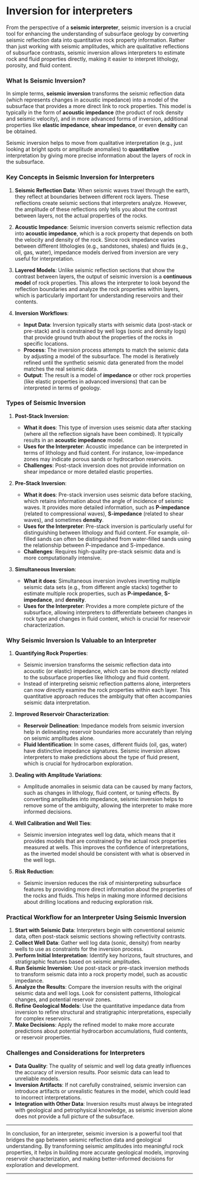 # Inversion for interpreters 

From the perspective of a **seismic interpreter**, seismic inversion is a crucial tool for enhancing the understanding of subsurface geology by converting seismic reflection data into quantitative rock property information. Rather than just working with seismic amplitudes, which are qualitative reflections of subsurface contrasts, seismic inversion allows interpreters to estimate rock and fluid properties directly, making it easier to interpret lithology, porosity, and fluid content.

### What Is Seismic Inversion?

In simple terms, **seismic inversion** transforms the seismic reflection data (which represents changes in acoustic impedance) into a model of the subsurface that provides a more direct link to rock properties. This model is typically in the form of **acoustic impedance** (the product of rock density and seismic velocity), and in more advanced forms of inversion, additional properties like **elastic impedance**, **shear impedance**, or even **density** can be obtained.

Seismic inversion helps to move from qualitative interpretation (e.g., just looking at bright spots or amplitude anomalies) to **quantitative** interpretation by giving more precise information about the layers of rock in the subsurface.

### Key Concepts in Seismic Inversion for Interpreters

1. **Seismic Reflection Data**: When seismic waves travel through the earth, they reflect at boundaries between different rock layers. These reflections create seismic sections that interpreters analyze. However, the amplitude of these reflections only tells you about the contrast between layers, not the actual properties of the rocks.

2. **Acoustic Impedance**: Seismic inversion converts seismic reflection data into **acoustic impedance**, which is a rock property that depends on both the velocity and density of the rock. Since rock impedance varies between different lithologies (e.g., sandstones, shales) and fluids (e.g., oil, gas, water), impedance models derived from inversion are very useful for interpretation.

3. **Layered Models**: Unlike seismic reflection sections that show the contrast between layers, the output of seismic inversion is a **continuous model** of rock properties. This allows the interpreter to look beyond the reflection boundaries and analyze the rock properties within layers, which is particularly important for understanding reservoirs and their contents.

4. **Inversion Workflows**:
   - **Input Data**: Inversion typically starts with seismic data (post-stack or pre-stack) and is constrained by well logs (sonic and density logs) that provide ground truth about the properties of the rocks in specific locations.
   - **Process**: The inversion process attempts to match the seismic data by adjusting a model of the subsurface. The model is iteratively refined until the synthetic seismic data generated from the model matches the real seismic data.
   - **Output**: The result is a model of **impedance** or other rock properties (like elastic properties in advanced inversions) that can be interpreted in terms of geology.

### Types of Seismic Inversion

1. **Post-Stack Inversion**:
   - **What it does**: This type of inversion uses seismic data after stacking (where all the reflection signals have been combined). It typically results in an **acoustic impedance** model.
   - **Uses for the Interpreter**: Acoustic impedance can be interpreted in terms of lithology and fluid content. For instance, low-impedance zones may indicate porous sands or hydrocarbon reservoirs.
   - **Challenges**: Post-stack inversion does not provide information on shear impedance or more detailed elastic properties.

2. **Pre-Stack Inversion**:
   - **What it does**: Pre-stack inversion uses seismic data before stacking, which retains information about the angle of incidence of seismic waves. It provides more detailed information, such as **P-impedance** (related to compressional waves), **S-impedance** (related to shear waves), and sometimes **density**.
   - **Uses for the Interpreter**: Pre-stack inversion is particularly useful for distinguishing between lithology and fluid content. For example, oil-filled sands can often be distinguished from water-filled sands using the relationship between P-impedance and S-impedance.
   - **Challenges**: Requires high-quality pre-stack seismic data and is more computationally intensive.

3. **Simultaneous Inversion**:
   - **What it does**: Simultaneous inversion involves inverting multiple seismic data sets (e.g., from different angle stacks) together to estimate multiple rock properties, such as **P-impedance**, **S-impedance**, and **density**.
   - **Uses for the Interpreter**: Provides a more complete picture of the subsurface, allowing interpreters to differentiate between changes in rock type and changes in fluid content, which is crucial for reservoir characterization.

### Why Seismic Inversion Is Valuable to an Interpreter

1. **Quantifying Rock Properties**:
   - Seismic inversion transforms the seismic reflection data into acoustic (or elastic) impedance, which can be more directly related to the subsurface properties like lithology and fluid content. 
   - Instead of interpreting seismic reflection patterns alone, interpreters can now directly examine the rock properties within each layer. This quantitative approach reduces the ambiguity that often accompanies seismic data interpretation.
   
2. **Improved Reservoir Characterization**:
   - **Reservoir Delineation**: Impedance models from seismic inversion help in delineating reservoir boundaries more accurately than relying on seismic amplitudes alone.
   - **Fluid Identification**: In some cases, different fluids (oil, gas, water) have distinctive impedance signatures. Seismic inversion allows interpreters to make predictions about the type of fluid present, which is crucial for hydrocarbon exploration.

3. **Dealing with Amplitude Variations**:
   - Amplitude anomalies in seismic data can be caused by many factors, such as changes in lithology, fluid content, or tuning effects. By converting amplitudes into impedance, seismic inversion helps to remove some of the ambiguity, allowing the interpreter to make more informed decisions.
   
4. **Well Calibration and Well Ties**:
   - Seismic inversion integrates well log data, which means that it provides models that are constrained by the actual rock properties measured at wells. This improves the confidence of interpretations, as the inverted model should be consistent with what is observed in the well logs.
   
5. **Risk Reduction**:
   - Seismic inversion reduces the risk of misinterpreting subsurface features by providing more direct information about the properties of the rocks and fluids. This helps in making more informed decisions about drilling locations and reducing exploration risk.

### Practical Workflow for an Interpreter Using Seismic Inversion

1. **Start with Seismic Data**: Interpreters begin with conventional seismic data, often post-stack seismic sections showing reflectivity contrasts. 
2. **Collect Well Data**: Gather well log data (sonic, density) from nearby wells to use as constraints for the inversion process.
3. **Perform Initial Interpretation**: Identify key horizons, fault structures, and stratigraphic features based on seismic amplitudes.
4. **Run Seismic Inversion**: Use post-stack or pre-stack inversion methods to transform seismic data into a rock property model, such as acoustic impedance.
5. **Analyze the Results**: Compare the inversion results with the original seismic data and well logs. Look for consistent patterns, lithological changes, and potential reservoir zones.
6. **Refine Geological Models**: Use the quantitative impedance data from inversion to refine structural and stratigraphic interpretations, especially for complex reservoirs.
7. **Make Decisions**: Apply the refined model to make more accurate predictions about potential hydrocarbon accumulations, fluid contents, or reservoir properties.

### Challenges and Considerations for Interpreters

- **Data Quality**: The quality of seismic and well log data greatly influences the accuracy of inversion results. Poor seismic data can lead to unreliable models.
- **Inversion Artifacts**: If not carefully constrained, seismic inversion can introduce artifacts or unrealistic features in the model, which could lead to incorrect interpretations.
- **Integration with Other Data**: Inversion results must always be integrated with geological and petrophysical knowledge, as seismic inversion alone does not provide a full picture of the subsurface.

---

In conclusion, for an interpreter, seismic inversion is a powerful tool that bridges the gap between seismic reflection data and geological understanding. By transforming seismic amplitudes into meaningful rock properties, it helps in building more accurate geological models, improving reservoir characterization, and making better-informed decisions for exploration and development.

---